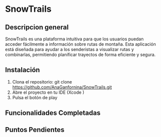 # SnowTrails

## Descripcion general
SnowTrails es una plataforma intuitiva para que los usuarios puedan acceder fácilmente a información sobre rutas de montaña. Esta aplicación está diseñada para ayudar a los senderistas a visualizar rutas y combinarlas, permitiendo planificar trayectos de forma eficiente y segura.

## Instalación
1. Clona el repositorio: git clone https://github.com/AnaGanfornina/SnowTrails.git
2. Abre el proyecto en tu IDE (Xcode )
3. Pulsa el botón de play

## Funcionalidades Completadas

## Puntos Pendientes
